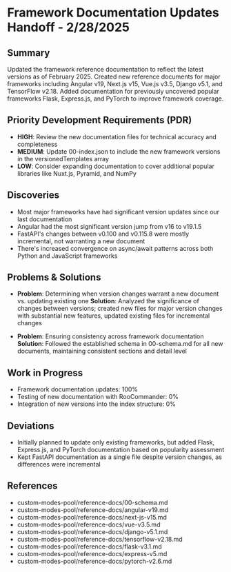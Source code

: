 # Framework Documentation Updates Handoff - 2/28/2025

## Summary
Updated the framework reference documentation to reflect the latest versions as of February 2025. Created new reference documents for major frameworks including Angular v19, Next.js v15, Vue.js v3.5, Django v5.1, and TensorFlow v2.18. Added documentation for previously uncovered popular frameworks Flask, Express.js, and PyTorch to improve framework coverage.

## Priority Development Requirements (PDR)
- **HIGH**: Review the new documentation files for technical accuracy and completeness
- **MEDIUM**: Update 00-index.json to include the new framework versions in the versionedTemplates array
- **LOW**: Consider expanding documentation to cover additional popular libraries like Nuxt.js, Pyramid, and NumPy

## Discoveries
- Most major frameworks have had significant version updates since our last documentation
- Angular had the most significant version jump from v16 to v19.1.5
- FastAPI's changes between v0.100 and v0.115.8 were mostly incremental, not warranting a new document
- There's increased convergence on async/await patterns across both Python and JavaScript frameworks

## Problems & Solutions
- **Problem**: Determining when version changes warrant a new document vs. updating existing one
  **Solution**: Analyzed the significance of changes between versions; created new files for major version changes with substantial new features, updated existing files for incremental changes
  
- **Problem**: Ensuring consistency across framework documentation
  **Solution**: Followed the established schema in 00-schema.md for all new documents, maintaining consistent sections and detail level

## Work in Progress
- Framework documentation updates: 100%
- Testing of new documentation with RooCommander: 0%
- Integration of new versions into the index structure: 0%

## Deviations
- Initially planned to update only existing frameworks, but added Flask, Express.js, and PyTorch documentation based on popularity assessment
- Kept FastAPI documentation as a single file despite version changes, as differences were incremental

## References
- custom-modes-pool/reference-docs/00-schema.md
- custom-modes-pool/reference-docs/angular-v19.md
- custom-modes-pool/reference-docs/next-js-v15.md
- custom-modes-pool/reference-docs/vue-v3.5.md
- custom-modes-pool/reference-docs/django-v5.1.md
- custom-modes-pool/reference-docs/tensorflow-v2.18.md
- custom-modes-pool/reference-docs/flask-v3.1.md
- custom-modes-pool/reference-docs/express-v5.md
- custom-modes-pool/reference-docs/pytorch-v2.6.md
